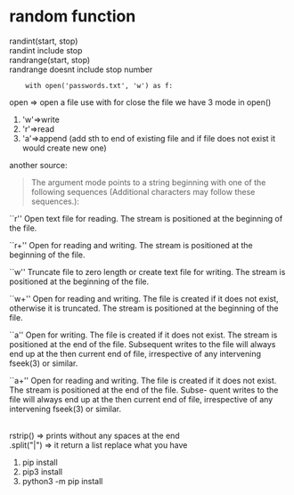 # random function
randint(start, stop)<br>
randint include stop<br>
randrange(start, stop)<br>
randrange doesnt include stop number<br>

``` 
    with open('passwords.txt', 'w') as f:
```

open => open a file
use with for close the file
we have 3 mode in open() 
1. 'w'=>write
2. 'r'=>read
3. 'a'=>append (add sth to end of existing file and if file does not exist it would create new one)

another source:
>  The argument mode points to a string beginning with one of the following
 sequences (Additional characters may follow these sequences.):

 ``r''   Open text file for reading.  The stream is positioned at the
         beginning of the file.

 ``r+''  Open for reading and writing.  The stream is positioned at the
         beginning of the file.

 ``w''   Truncate file to zero length or create text file for writing.
         The stream is positioned at the beginning of the file.

 ``w+''  Open for reading and writing.  The file is created if it does not
         exist, otherwise it is truncated.  The stream is positioned at
         the beginning of the file.

 ``a''   Open for writing.  The file is created if it does not exist.  The
         stream is positioned at the end of the file.  Subsequent writes
         to the file will always end up at the then current end of file,
         irrespective of any intervening fseek(3) or similar.

 ``a+''  Open for reading and writing.  The file is created if it does not
         exist.  The stream is positioned at the end of the file.  Subse-
         quent writes to the file will always end up at the then current
         end of file, irrespective of any intervening fseek(3) or similar.

<br>
rstrip() => prints without any spaces at the end
<br>
.split("|") => it return a list replace what you have
<br>

1. pip install <pkg name>
2. pip3 install <pkg name>
3. python3 -m pip install <pkg name>